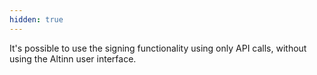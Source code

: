 ```yaml
---
hidden: true
---
```


It's possible to use the signing functionality using only API calls, without using the Altinn user interface.
